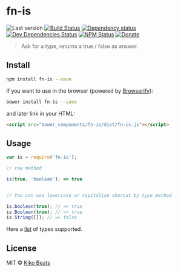 # fn-is

![Last version](https://img.shields.io/github/tag/Kikobeats/fn-is.svg?style=flat-square)
[![Build Status](http://img.shields.io/travis/Kikobeats/fn-is/master.svg?style=flat-square)](https://travis-ci.org/Kikobeats/fn-is)
[![Dependency status](http://img.shields.io/david/Kikobeats/fn-is.svg?style=flat-square)](https://david-dm.org/Kikobeats/fn-is)
[![Dev Dependencies Status](http://img.shields.io/david/dev/Kikobeats/fn-is.svg?style=flat-square)](https://david-dm.org/Kikobeats/fn-is#info=devDependencies)
[![NPM Status](http://img.shields.io/npm/dm/fn-is.svg?style=flat-square)](https://www.npmjs.org/package/fn-is)
[![Donate](https://img.shields.io/badge/donate-paypal-blue.svg?style=flat-square)](https://paypal.me/Kikobeats)

> Ask for a type, returns a true / false as answer.

## Install

```bash
npm install fn-is --save
```

If you want to use in the browser (powered by [Browserify](http://browserify.org/)):

```bash
bower install fn-is --save
```

and later link in your HTML:

```html
<script src="bower_components/fn-is/dist/fn-is.js"></script>
```

## Usage

```js
var is = require('fn-is');

// raw method

is(true, 'boolean'); => true


// You can use lowercase or capitalize shorcut by type method

is.boolean(true); // => true
is.Boolean(true); // => true
is.String([]); // => false
```

Here a [list](https://github.com/Kikobeats/fn-typeof/blob/master/index.js#L22) of types supported.

## License

MIT © [Kiko Beats](http://kikobeats.com)
